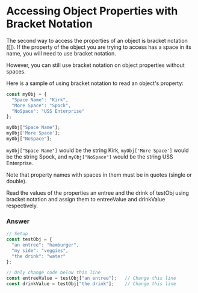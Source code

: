 # Accessing Object Properties with Bracket Notation

The second way to access the properties of an object is bracket notation ([]). If the property of the object you are trying to access has a space in its name, you will need to use bracket notation.

However, you can still use bracket notation on object properties without spaces.

Here is a sample of using bracket notation to read an object's property:

```js
const myObj = {
  "Space Name": "Kirk",
  "More Space": "Spock",
  "NoSpace": "USS Enterprise"
};

myObj["Space Name"];
myObj['More Space'];
myObj["NoSpace"];
```

```myObj["Space Name"]``` would be the string Kirk, ```myObj['More Space']``` would be the string Spock, and ```myObj["NoSpace"]``` would be the string USS Enterprise.

Note that property names with spaces in them must be in quotes (single or double).

Read the values of the properties an entree and the drink of testObj using bracket notation and assign them to entreeValue and drinkValue respectively.


### Answer

```js
// Setup
const testObj = {
  "an entree": "hamburger",
  "my side": "veggies",
  "the drink": "water"
};

// Only change code below this line
const entreeValue = testObj["an entree"];   // Change this line
const drinkValue = testObj["the drink"];    // Change this line

